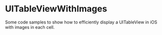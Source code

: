 # UITableViewWithImages
Some code samples to show how to efficiently display a UITableView in iOS with images in each cell.
